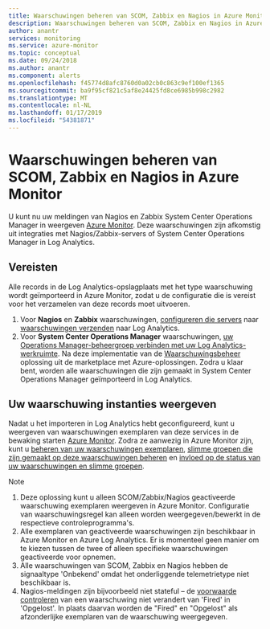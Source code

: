 ```yaml
---
title: Waarschuwingen beheren van SCOM, Zabbix en Nagios in Azure Monitor
description: Waarschuwingen beheren van SCOM, Zabbix en Nagios in Azure Monitor
author: anantr
services: monitoring
ms.service: azure-monitor
ms.topic: conceptual
ms.date: 09/24/2018
ms.author: anantr
ms.component: alerts
ms.openlocfilehash: f45774d8afc8760d0a02cb0c863c9ef100ef1365
ms.sourcegitcommit: ba9f95cf821c5af8e24425fd8ce6985b998c2982
ms.translationtype: MT
ms.contentlocale: nl-NL
ms.lasthandoff: 01/17/2019
ms.locfileid: "54381871"
---
```

# <a name="manage-alerts-from-scom-zabbix-and-nagios-in-azure-monitor"></a>Waarschuwingen beheren van SCOM, Zabbix en Nagios in Azure Monitor

U kunt nu uw meldingen van Nagios en Zabbix System Center Operations Manager in weergeven [Azure Monitor](https://aka.ms/azure-alerts-overview). Deze waarschuwingen zijn afkomstig uit integraties met Nagios/Zabbix-servers of System Center Operations Manager in Log Analytics. 

## <a name="prerequisites"></a>Vereisten
Alle records in de Log Analytics-opslagplaats met het type waarschuwing wordt geïmporteerd in Azure Monitor, zodat u de configuratie die is vereist voor het verzamelen van deze records moet uitvoeren.
1. Voor **Nagios** en **Zabbix** waarschuwingen, [configureren die servers](https://docs.microsoft.com/azure/log-analytics/log-analytics-linux-agents) naar [waarschuwingen verzenden](https://docs.microsoft.com/azure/azure-monitor/platform/data-sources-alerts-nagios-zabbix?toc=%2Fazure%2Fazure-monitor%2Ftoc.json) naar Log Analytics.
1. Voor **System Center Operations Manager** waarschuwingen, [uw Operations Manager-beheergroep verbinden met uw Log Analytics-werkruimte](https://docs.microsoft.com/azure/log-analytics/log-analytics-om-agents). Na deze implementatie van de [Waarschuwingsbeheer](https://docs.microsoft.com/azure/azure-monitor/platform/alert-management-solution) oplossing uit de marketplace met Azure-oplossingen. Zodra u klaar bent, worden alle waarschuwingen die zijn gemaakt in System Center Operations Manager geïmporteerd in Log Analytics.

## <a name="view-your-alert-instances"></a>Uw waarschuwing instanties weergeven
Nadat u het importeren in Log Analytics hebt geconfigureerd, kunt u weergeven van waarschuwingen exemplaren van deze services in de bewaking starten [Azure Monitor](https://aka.ms/azure-alerts-overview). Zodra ze aanwezig in Azure Monitor zijn, kunt u [beheren van uw waarschuwingen exemplaren](https://aka.ms/managing-alert-instances), [slimme groepen die zijn gemaakt op deze waarschuwingen beheren](https://aka.ms/managing-smart-groups) en [invloed op de status van uw waarschuwingen en slimme groepen](https://aka.ms/managing-alert-smart-group-states).

> [!NOTE]
>  1. Deze oplossing kunt u alleen SCOM/Zabbix/Nagios geactiveerde waarschuwing exemplaren weergeven in Azure Monitor. Configuratie van waarschuwingsregel kan alleen worden weergegeven/bewerkt in de respectieve controleprogramma's. 
>  1. Alle exemplaren van geactiveerde waarschuwingen zijn beschikbaar in Azure Monitor en Azure Log Analytics. Er is momenteel geen manier om te kiezen tussen de twee of alleen specifieke waarschuwingen geactiveerde voor opnemen.
>  1. Alle waarschuwingen van SCOM, Zabbix en Nagios hebben de signaaltype 'Onbekend' omdat het onderliggende telemetrietype niet beschikbaar is.
>  1. Nagios-meldingen zijn bijvoorbeeld niet stateful – de [voorwaarde controleren](https://aka.ms/azure-alerts-overview) van een waarschuwing niet verandert van 'Fired' in 'Opgelost'. In plaats daarvan worden de "Fired" en "Opgelost" als afzonderlijke exemplaren van de waarschuwing weergegeven. 
